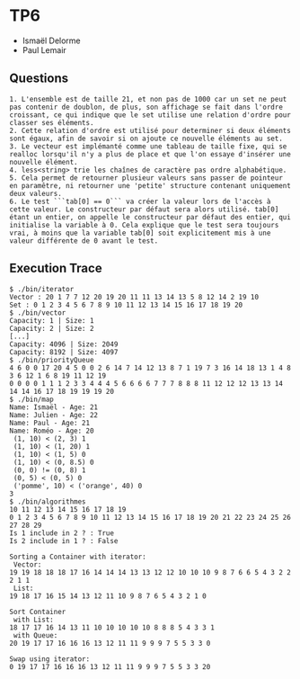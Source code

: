 # TP6

* Ismaël Delorme
* Paul Lemair

## Questions

    1. L'ensemble est de taille 21, et non pas de 1000 car un set ne peut pas contenir de doublon, de plus, son affichage se fait dans l'ordre croissant, ce qui indique que le set utilise une relation d'ordre pour classer ses éléments.
    2. Cette relation d'ordre est utilisé pour determiner si deux éléments sont égaux, afin de savoir si on ajoute ce nouvelle éléments au set.
    3. Le vecteur est implémanté comme une tableau de taille fixe, qui se realloc lorsqu'il n'y a plus de place et que l'on essaye d'insérer une nouvelle élément. 
    4. less<string> trie les chaînes de caractère pas ordre alphabétique.
    5. Cela permet de retourner plusieur valeurs sans passer de pointeur en paramêtre, ni retourner une 'petite' structure contenant uniquement deux valeurs.
    6. Le test ```tab[0] == 0``` va créer la valeur lors de l'accès à cette valeur. Le constructeur par défaut sera alors utilisé. tab[0] étant un entier, on appelle le constructeur par défaut des entier, qui initialise la variable à 0. Cela explique que le test sera toujours vrai, à moins que la variable tab[0] soit explicitement mis à une valeur différente de 0 avant le test.
   
## Execution Trace

```
$ ./bin/iterator 
Vector : 20 1 7 7 12 20 19 20 11 11 13 14 13 5 8 12 14 2 19 10 
Set : 0 1 2 3 4 5 6 7 8 9 10 11 12 13 14 15 16 17 18 19 20 
$ ./bin/vector 
Capacity: 1 | Size: 1
Capacity: 2 | Size: 2
[...]
Capacity: 4096 | Size: 2049
Capacity: 8192 | Size: 4097
$ ./bin/priorityQueue 
4 6 0 0 17 20 4 5 0 0 2 6 14 7 14 12 13 8 7 1 19 7 3 16 14 18 13 1 4 8 3 6 12 1 6 8 19 11 12 19 
0 0 0 0 1 1 1 2 3 3 4 4 4 5 6 6 6 6 7 7 7 8 8 8 11 12 12 12 13 13 14 14 14 16 17 18 19 19 19 20 
$ ./bin/map 
Name: Ismaël - Age: 21
Name: Julien - Age: 22
Name: Paul - Age: 21
Name: Roméo - Age: 20
 (1, 10) < (2, 3) 1
 (1, 10) < (1, 20) 1
 (1, 10) < (1, 5) 0
 (1, 10) < (0, 8.5) 0
 (0, 0) != (0, 8) 1
 (0, 5) < (0, 5) 0
 ('pomme', 10) < ('orange', 40) 0
3
$ ./bin/algorithmes 
10 11 12 13 14 15 16 17 18 19 
0 1 2 3 4 5 6 7 8 9 10 11 12 13 14 15 16 17 18 19 20 21 22 23 24 25 26 27 28 29 
Is 1 include in 2 ? : True
Is 2 include in 1 ? : False

Sorting a Container with iterator: 
 Vector: 
19 19 18 18 18 17 16 14 14 14 13 13 12 12 10 10 10 9 8 7 6 6 5 4 3 2 2 2 1 1 
 List: 
19 18 17 16 15 14 13 12 11 10 9 8 7 6 5 4 3 2 1 0 

Sort Container 
 with List: 
18 17 17 16 14 13 11 10 10 10 10 10 8 8 8 5 4 3 3 1 
 with Queue: 
20 19 17 17 16 16 16 13 12 11 11 9 9 9 7 5 5 3 3 0 

Swap using iterator: 
0 19 17 17 16 16 16 13 12 11 11 9 9 9 7 5 5 3 3 20 
```